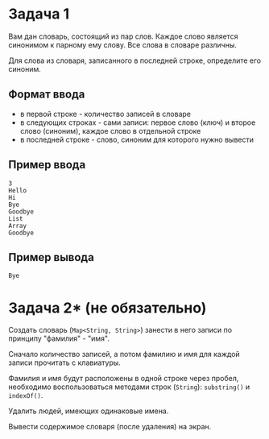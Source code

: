# Задача 1

Вам дан словарь, состоящий из пар слов. Каждое слово является синонимом к парному ему слову. Все слова в словаре различны.

Для слова из словаря, записанного в последней строке, определите его синоним.

## Формат ввода
- в первой строке - количество записей в словаре
- в следующих строках - сами записи: первое слово (ключ) и второе слово (синоним), каждое слово в отдельной строке
- в последней строке - слово, синоним для которого нужно вывести

## Пример ввода
```
3
Hello
Hi
Bye
Goodbye
List
Array
Goodbye
```

## Пример вывода
```
Bye
```

# Задача 2* (не обязательно)

Создать словарь (`Map<String, String>`) занести в него записи по принципу "фамилия" - "имя".

Сначало количество записей, а потом фамилию и имя для каждой записи прочитать с клавиатуры.

Фамилия и имя будут расположены в одной строке через пробел, необходимо воспользоваться методами строк (`String`): `substring()` и `indexOf()`.

Удалить людей, имеющих одинаковые имена.

Вывести содержимое словаря (после удаления) на экран.
